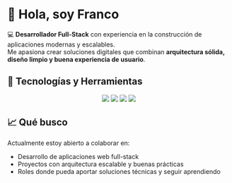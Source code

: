 # 👋 Hola, soy Franco

💻 **Desarrollador Full-Stack** con experiencia en la construcción de aplicaciones modernas y escalables.  
Me apasiona crear soluciones digitales que combinan **arquitectura sólida, diseño limpio y buena experiencia de usuario**.

## 🚀 Tecnologías y Herramientas

<p align="center"> 
  <img src="https://skillicons.dev/icons?i=react,next,astro,vite,tailwind,css,html,js,typescript,php,python" /> 
  <img src="https://skillicons.dev/icons?i=nodejs,express,prisma,sequelize" /> 
  <img src="https://skillicons.dev/icons?i=postgres,mysql,mongodb,graphql" />
  <img src="https://skillicons.dev/icons?i=yarn,npm,pnpm,wordpress,firebase,supabase,aws,git,docker,vscode,figma" />
</p>

## 📈 Qué busco

Actualmente estoy abierto a colaborar en:

- Desarrollo de aplicaciones web full-stack
- Proyectos con arquitectura escalable y buenas prácticas
- Roles donde pueda aportar soluciones técnicas y seguir aprendiendo
